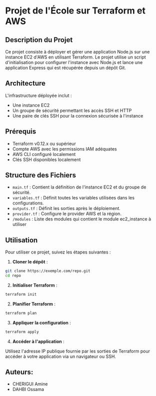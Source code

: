 # Projet de l'École sur Terraform et AWS

## Description du Projet

Ce projet consiste à déployer et gérer une application Node.js sur une instance EC2 d'AWS en utilisant Terraform. Le projet utilise un script d'initialisation pour configurer l'instance avec Node.js et lance une application Express qui est récupérée depuis un dépôt Git.

## Architecture

L'infrastructure déployée inclut :
- Une instance EC2
- Un groupe de sécurité permettant les accès SSH et HTTP
- Une paire de clés SSH pour la connexion sécurisée à l'instance

## Prérequis

- Terraform v0.12.x ou supérieur
- Compte AWS avec les permissions IAM adéquates
- AWS CLI configuré localement
- Clés SSH disponibles localement

## Structure des Fichiers

- `main.tf` : Contient la définition de l'instance EC2 et du groupe de sécurité.
- `variables.tf` : Définit toutes les variables utilisées dans les configurations.
- `outputs.tf` : Définit les sorties après le déploiement.
- `provider.tf` : Configure le provider AWS et la région.
- `/modules` : Liste des modules qui contient le module ec2_instance à utiliser

## Utilisation

Pour utiliser ce projet, suivez les étapes suivantes :

1. **Cloner le dépôt** :

```bash
git clone https://exemple.com/repo.git
cd repo
```

2. **Initialiser Terraform** :

```bash
terraform init
```


2. **Planifier Terraform** :

```bash
terraform plan
```


3. **Appliquer la configuration** :

```bash
terraform apply
```


4. **Accéder à l'application** :

Utilisez l'adresse IP publique fournie par les sorties de Terraform pour accéder à votre application via un navigateur ou SSH.


## Auteurs:
- CHERIGUI Amine
- DAHBI Ossama